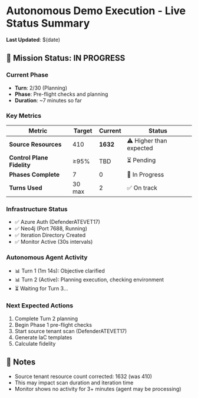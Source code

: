 # Autonomous Demo Execution - Live Status Summary

**Last Updated**: $(date)

## 🎯 Mission Status: IN PROGRESS

### Current Phase
- **Turn**: 2/30 (Planning)
- **Phase**: Pre-flight checks and planning
- **Duration**: ~7 minutes so far

### Key Metrics
| Metric | Target | Current | Status |
|--------|--------|---------|--------|
| **Source Resources** | 410 | **1632** | ⚠️ Higher than expected |
| **Control Plane Fidelity** | ≥95% | TBD | ⏳ Pending |
| **Phases Complete** | 7 | 0 | 🔄 In Progress |
| **Turns Used** | 30 max | 2 | ✅ On track |

### Infrastructure Status
- ✅ Azure Auth (DefenderATEVET17)
- ✅ Neo4j (Port 7688, Running)
- ✅ Iteration Directory Created
- ✅ Monitor Active (30s intervals)

### Autonomous Agent Activity
- 📊 Turn 1 (1m 14s): Objective clarified
- 📊 Turn 2 (Active): Planning execution, checking environment
- ⏳ Waiting for Turn 3...

### Next Expected Actions
1. Complete Turn 2 planning
2. Begin Phase 1 pre-flight checks
3. Start source tenant scan (DefenderATEVET17)
4. Generate IaC templates
5. Calculate fidelity

## 📝 Notes
- Source tenant resource count corrected: 1632 (was 410)
- This may impact scan duration and iteration time
- Monitor shows no activity for 3+ minutes (agent may be processing)

